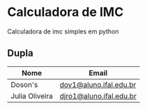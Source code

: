 # Calculadora de IMC
Calculadora de imc simples em python

## Dupla
|Nome           |Email                   |
|---------------|------------------------|
|Doson's        |dov1@aluno.ifal.edu.br  |
|Julia Oliveira |djro1@aluno.ifal.edu.br |
